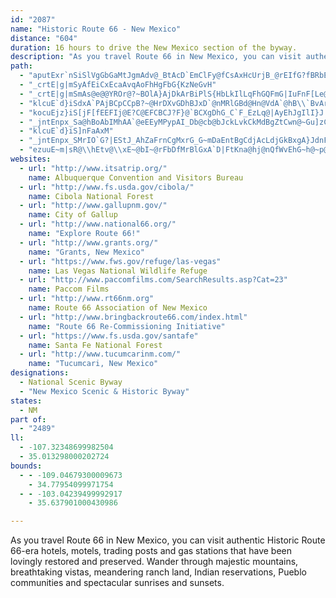 ```yaml
---
id: "2087"
name: "Historic Route 66 - New Mexico"
distance: "604"
duration: 16 hours to drive the New Mexico section of the byway.
description: "As you travel Route 66 in New Mexico, you can visit authentic Historic Route 66-era hotels, motels, trading posts and gas stations that have been lovingly restored and preserved. Wander through majestic mountains, breathtaking vistas, meandering ranch land, Indian reservations, Pueblo communities and spectacular sunrises and sunsets."
path:
  - "aputExr`nSiSlVgGbGaMtJgmAdv@_BtAcD`EmClFy@fCsAxHcUrjB_@rEIfG?fBRbEp@tFpArFd[by@fd@|jAvDnPxApJh@bJ{AtzB{@reBq@~iAStQOtEe@dJq@lI{AjN}BfNiSleAsEpWyNtt@qIpe@kDvPcB`HgD~K}D|KeL|WkKlUif@bhAeHrPmFpKkBbDkCtDuGlHqBlBgCpB{FlD}CxAeLfEuH~B{SlHaDzAwDxB_ErDwC~CeBzBgC`EuAdCoC`H{CzLoAfK[xEOnKmAp}A[nVmIpwKkAdmBXhQh@nKx@lL``@jfDh@`Dn@pDh@nBfClJ~@~BhDlIbB`DrS`c@hCdHdAlDlAzEh@~CpAxI`@bJAlGG~BYzFu@tG}S|{Am@jF{@`Ka@`I{Cb{@u@zJ_@xCiAtGeb@`rB}ArG}AxEaAnCaEdJqB`Dm_@`h@gTzSoBsAkq@|LyDx@{CdAyEdCcp@zd@gEfCaBv@u^bMmBx@}HpFyDzDqDdFyDbHw{ArrCc`@j`A}Qbb@wBhFDvBiBnBeBlDqLvYmAlEgy@jqBi@hBy@~DcKbm@mBnOyDrSkDbOiQ~d@cHzPy@zB}@xCUrAsAtNu@lEm@lB_AjBsBfCcC~AuMfF_RlG_`@jPivD~xAkdAl`@eFxB{DpB{JpGyDdDeC~BcGzGeExFoLtRy~@p|Ayc@hu@}ErHyCtFu\\nj@iEvGgFtFyeAxcAsFfGqGjIvDhGhErElD`B{FrFiFzEKZyKpFmJjDah@zToFrBgEfAkhBjVeJlAkFp@yCb@gEf@_Db@oKdAyEh@}AJ}Ht@qCXaIt@sGj@kFf@yAJiFd@kK`AaC^uAXcBb@mBh@gCz@eD~A}G`D}KhFmHhDgK|EqGzCgF`CeIvDiLjFqG|CcH`DoHjDqIbEyHjDuCxAgGlCiJnE}CpBcFbDQLwDnDiBrBiBzBkBfCcEzGoAdC_BxDwA|D_BdFkUzv@iO`f@i`@zqAmEzNkAtDO^iClJiDzK_H`UeDxKaDjKeFbQyEzOi@xBqAlG{@dG}@fIqJd|@aGzj@uInv@oAfKoLhgAwG|`@}CzN}S~|@eA~Ek@rDmAhKyFzs@oNxlBw@lIyAvUe@nISnHI~FGfHYtRY~RY|RSdP[dSW~RCvBUzHc@zG_@rDcCzR}[lkCkCzUMv@wBhPgAdJ}B|Qyq@zvFiBdMuBtK}BtJ}BzHkyA|mEMXaFtNuDnLaAjCaAtCaJjXmDjKgEvKmAlCcGrPi~A|yEgGzRae@h~AgO`g@kIpVwj@b}AyD`KkEjIst@neAyE`IcCjFcChHoAdEwBzJcm@|jEgHxe@yXhtBeFx]oCzOcBdHoNfh@qtA|_FwApEqMff@aGjXsuA`}GyEnVoAtJe@rHsPl`HE~HT|IXfFd@`FhArIrLfo@DfAj@`FBl@@lACfBK|AOjAW`AWx@]z@a@p@e@v@Y`@[\\a@Zq@X[H_@D[B@`@^xH\\hFVrDNhD@d@h@fLTp@\\nLhAvTbB|[VbEZfH?jAJpJQrUMvp@CtIGhTGnIQzSMhEWjFqA|WUnEBbC\\tELhBJnCLrC@hCIhDYrJClAG|BOzFEnBKfEm@fEYvAa@nBQbANbC`@fEdAfEbAfExAfEzGf^rAfEdAfEtCvQx@fERnAr@zAz@hB^tALr@|AfIrDhRj@tCx@rCdA`FFTr@|Cz@fEz@jE|@`EfAnFrA`GlAlF`Knd@dBnKtAfErQn}@dFvQdGf^|BvR|AnJh@nKbCvQzB~W@?bEnd@NjCzBpSz@pKl@pEdAdKp@fE`Ef^h@nKdAnKJ?v@?b@?zDjB~@zApEfErDfE`@dAlB`CvBfEl@fEf@~At@nEbH~p@NrARfBbA`Ln@pNd@~Od@|PZjHb@pFh@tEpC~QlBhLvd@`uCpHbf@tAfInGbWdBpFjCfHtG~N~NrZtQz_@bD~GpHzOfHfObH~NzH`PnG`N`ElHlH|KrJnL\\d@jKtKjK`L`KnKtKbLbChCdFlE`Ar@dIjGdHbFdCdB|CrBnHzFxIhGtAlAbU|OrC|B~CzCxFfHvDjGjdB`uC`EhG`CzCnDpD|HtGvM~KzDbDjFbEpGlFjHhGlCtBpHvEvEjCpKhFxKlFlKdFrKjFnKlFvKpFtKjFzKrF~KtFrKnFvAt@tGlEb@VhBbBfCbCfCpCrElGbEpHxB|EhO~`@`HdP`Vdp@|Mx_@vIvO|AdBdFdD`WhKrCvA~A`A"
  - "_crtE|g|mSyAfEiCxEcaAvqAoFhHgFbG{KzNeGvH"
  - "_crtE|g|mSmAs@e@@YROr@?~BOlA}AjDkArBiPlS{HbLkIlLqFhGQFmG|IuFnF[Le@~@cA`A_KdOqAx@aAl@cF~Dy@EiEqCaAYeAJUd@fIzHiDfIMtA"
  - "klcuE`d}iSdxA`PAjBCpCCpB?~@HrDXvGDhBJxD`@nMRlGBd@Hn@VdA`@hB\\`BvArGn@tCXIj@KZBZFdHhCz@HZ@tBHdBFrCVnD`@pAL`@?p@Ap@G~@IfEc@n@E`@@f@FhDh@vN|BjAVh@XTRVZP^Lb@Jl@Bf@?x@A~@?T@VJlAd@hFVnAh@dAtBfDb@`A@ZbAxFbAtFJn@B^@l@BhBZEjAMt@C\\@lAHZ?|AVvCl@tCRlFTpCTr@Lr@HfG~@JBbIfAjH|@h]E~e@Fl@Br@DTLhDXhHn@|C^NBfGt@`@D^FlDb@XDLCfFlAjj@dRvGfCvZtMlDlArRrE~C~@vEdB|WtIbH~@bLrC~Al@vEdDtBv@~UxEb@HbH~AtWzGrLb@lJ`ApJGnAQpD_A~BSfWf@fFc@jP{Bnc@oBbBClCJhRjAbCD|L?xNk@bAGzNaDrDq@PBnGq@`Ee@rAW`BYl@KrAWtCm@dAWHG|NuCtNsAhUaBr@?f[lCtMj@xi@z@j\\\\nM@zDLvHxAbEjBfL`IbDrCvClDlAjBxWhh@xDxFrBlBrDlCR^Tx@bDp@dAFzCr@`QpCzW`FhElA|Ar@|CjBd}@no@jCdBxFlC~ClAxBr@hEdAfk@rIlD^fWzAjK|@bjE|j@vrCd_@o@rCyA|C_M~ToUja@cAzCUnAc@zCMdC?jCIb@LlBz@rHHf@f@~DJt@x@nGL`ADVJhAFfAFpA?V?jAGrCM`BMbBOnAMr@q@jEa@bBK`@UrAe@hC_BvHqAvHI\\k@vCGX}DnRe@dCI^k@dCoDdQ]tB{CzNB`@kDnPk@rEIhE?~_AKfDc@pEs@zDuOxo@o@fFW`GBfFhJnoBp@dI~Sv}A\\fG?jAc@`b@DrDh@rGzbA`yFvBxLh@xCj@nCVhAXbAx@zBlBfEnCrFrDtHtDvHlGpMvGbN`HrN`HtNpHlO~GjNdGdMbHvNbEpInHdOnHjOtHpOlFvKP^vFfMtFvPzBzGr@pCnChPd@dDn@`JbAbV?lF{AzhAG|A}@|EKd@m@vCaAxCw@pBiBlD}A~B{AfBsFpF}H|H}I|I}I|IiJfJ{HxHgIfIwCtCoArAy@hA_A~Aq@xAi@~Ac@~AOr@YpBKt@O~ACdAA~@?jBn@|h@GhCWjCuA|GcB~FgAnDwAdG]pB{AjKq@dDi@|Bg@jBcDzKgFhQ_C`ImElOeErNkAdE}BbIqCbJwBbH_CdIoDvLyC|JgCfJqAfE{@xBWp@s@pA{FjIkIfLwDlF_AnAuAjB{BxBoA~@{EzC}J|FqEnCmKlG}JdGwG`EwIfFoJxFoHnEyJ`GoKpGsIdF_L|GqCbBmB~@[LyBn@y@Pe@H{@Bm@?o@@uFAsKIcLI}KKiLIsDAoA?}BEcJEyHGoFCeKIsDEwB?eFGsKGuIEaII}DA_ABw@J_ATaBb@uDfAgJtCyFlB_@NgDvAeCpAk@^iHfFaItFuCzBkCfB}CzBiGjE}BpBa@d@_@d@Wb@SZm@vAYr@g@zAeFtPeFfPkBpGuAfEcCnJ_FrPkFpQCHwAfEkBpDiChDMNq@r@{BtBsCrB{u@d`@mClBaC|B{AlBiTl[}~Ah`C{KpP_CjFw[tz@gC`EwG`H}CtDiAdCcEpHqRnd@g^vcAsD|KmHnOwElL}Wbs@oMl_@qFlLm@v@cAjAeBvAo@b@}At@sCtArAlD`@jAt@tCd@xBV~A~AdMTvDH`FIlC_@dE?tCeAnYmC`n@oAl\\MnHqOndEiL|nCe@|DsCdGog@nq@{kA|zAwk@nv@}d@fm@]fA@rDS~@_@Vi@KoEmC"
  - "kocuEjz}iS[jF[fEEFIj@E?C@EFCBCJ?F}@`BCXgDhG_C`F_EzLq@|AyEhJgIlI}J|NiBpAeF|HuApCSx@_@`IYnKB~A^lC^~@t@zAfBpBtBdAnKhDnBpA|VpT|B|ChC`EfBzFrWdnBrGtd@bDvVpGhb@lD|Vb@xDtXlpBfu@bqFh@bEVjBJ|@pBlInAfMaDd@wBp@mH|E|B~EtDfFrB`DfFrM|AtFnAdGbAbGrCzZpLhyAfk@v~G`ZrxBbCbPpLb{@dS|vA`DzVz^ljCbHlh@lMb}@pGle@`a@`uCfVdbBxClNrFbUbMfp@lJ`d@peCreLxvAzqG~AvJv@jIZvFNdLExCa@|IsYpkDep@`aIuK~kAaBhUi@bOWtTq@rjCInn@o@|gBDnEi@zk@i@dMcAzG_DfPoBtF"
  - "_jntEnpx_Sa@hBoAbIMhAA`@eEEyMPypAI_Db@cb@bJckLvkCkMdBgZtCwn@~Gu]zC{sEff@yJpA}Cp@}InCeK~D_TtLkLzFgkGn_CqIrE}DtCch@pd@aKrGu_@zPmAb@gB~@aiB`y@wFnEeBvBw@rAiArBaMp[uDlI}EnIeAxA_G~GalEzqDaIdG}F`DyKtDsFjAqI~@aL`Bia@`EygAxLmXlCkIxAyEjA{GzB}FjC_EnCsPfMayBnaBwHpFuEjC_Cr@}Er@u`AdL_SzC{|@rKyElAwAx@_EfDmAdBo[tk@yGhLcExFmGrGor@ti@cBbBy@fAy@nAcCvEkKdT_BxEyDrNgAzCiDzHiBlDaDxEsI`LuPx[yJzSeBrCeArAeD~CiFxBmEx@u{Crd@ok@vMs]lHwS^{J_Aof@}F{Jy@aGE}GDqwCdZsDfA{HtEkcBxdAoa@rV{fAx^yb@bNw[lJg]`LwMhEuNvFoM|GiFdDqGrEwKrJsJ`JgAtAsBdEoB`GtBv@`GnAttAty@zKlHjMhHxe@pYtMtHpJbFrHbDpP~FvKpCjI`BhIlAxNdBjl@nErzAlMdNrA|G`AjLxCjExAhF~B`HjDp`@pYx_@pZbiAl{@f[nVpLrHdL`GzbAzo@xNlIxSfNpHtH~@~ArBnFbBfDlBxFbDzRp@`HdFvu@xAh^VzMBdUY~LyCti@kQtpCkHpdAcAlLs@tKe@tMCnHH~Fh@nKjLf|AZzFLhG@`FkBbnBmCzdC_@~GiAtK{R`oAgArFsAnFm]~oAiAxEuk@zvBcEvPw@dF{@nIUlDSxH?hJv@nxAM`Ho@rGiAtF}@|C{Pra@mBfFsDtLcBtIkB|N{j@`nFu@`GaCbL_CxHcBdEyBvEqDjGiWf]a|@llAqIfOkk@jeAmHlLcCfDkLzMcF`FqGtFyV|RqH~H}AxBwBhDoH`OkbAdnBmCzD}BlC_EvC{GxCaB^i}@dMyCv@eJzC}uDrrA_VzIqExBqG~DoBxAmFhF{}@deAoPzQwGzHyBtCwEpHsCfGmCtHmB`HoDzPsE|Ui@xD_@nDk@pI}@tg@]xDuBlLcBtFsLjZyElO_D|LeHdW}DlKkB~DcEzGqE~FqElEsDzCmmBhpA}KxHoJnH}CjDkAzB}@vBoB`HmB`K[xGN`Fx@nFjAjEbBlDvAjBnAnAbCpBlSjLrEdErT|X`B~B~FhFlFpDrI~Efj@xSpExBjJfG~H~H~FhIxE`IjEzKxBpHhBhHnC~IrGfVhAvCnCzDzBdCfD`CdO`HbD|BdClCzIpMpGlKvBpEjG|Ppt@bxBfAfFd@lETjDDnH_@xHy@hFoA~Eo@lBgB`EwMnUuL`V_MhXcH|KkHnHiBpAyc@xW{IxFsTnLq^fP}EjCkJhG{JrHyEtE{GlH_UhXgFlFmG`FyErC{HdDoNhEsR~EsP`Ha~Cj{A_KjDgIjByU`DaG`BmFlBwExBee@lVwD|B}CjCiEhF}DlGsBlEmBfGyBrNOlB_@tMRfIz@|SXnLNzPJ~DXlGr@rHbBjJrBrIhRzo@rBfIxAzGvIdf@xFvXrLb`@bDdMnBjJbA`FhAzHjMdeAhBnLvBtJtE`QlPre@|EhObEnPtIha@fD|LtD`KhB`EhBrDpDfGlEfGzPjTlCpDzFrJpAlCvD|I|BrGfVhx@tC~HjEtIdPvYdBrCpmBxeD~B`ErBnDhJ`PjFbJdFxIjFdJjF`JlFfJlGxKnGxKlGpKfGjKlGtKjGvKjGvKjGvKdAdBpLpSbKhQpSd^ze@jy@~L`TjKtQvBtDdCdEdJ~OhJ|OnJjPjJbPnJjPfJzOhJbPzCbGvBxFtArF`@rBv@lGT~CLfCBnA?~Fo@fYE|DYlMg@tUk@nW[zQMzH?lKRbOd@vRf@bSLvGl@xOZhGpA`SnAnPPhBh@nEf@|ClA~F^zApB~G`BnEjJpVfG`PhFbNdCxGxGpQvGrQhFlNpCdHdDtGvCpEhBdClB|B`D`DpSpSjDbD`GpFvKzKpKnKtKxKrKtKjKpKxC`DvBtCdFrIrChGhBzEjFzPtFrQpFpQrFpQrFpQrFnQhGfSrFpQpFnQrFpQxFpQzHdWzHtVzFdRrFrQrFnQpFlQrFlQrFpQzCpJlGvSzJr[nFhQvFtQtFpQpFhQrFpQpFhQrFnQvFtQpC|I`AjCtBnFvBhErFxI|BdD|JpObKlOnJvNlGxJdChD`D`FlN|SjKvOjKzOdJlNvAxB|FxJxHrPfIhQfIlQf@fAxHxPhEpJ~HhQ|DbJfIjQhEjJzBbE|AbCbB`C~DdFbDzDxAxBbDlFfAxBrC|GpFnP|FnQ~FrQ~FpQlApD~FpQzFlQtAbEhCbHbFnLzBpE|BjE`C|DhJ~MpBtC~KlOrKzNhKjNfCjDxK`OtK~NV\\\\b@xBpEz@zBb@`B`@lAZx@rAlB_DbEq@h@oAn@k@Li@R_GvAoCh@}@DZzA~CzRJf@x@fDTp@jA|Bl@~@fFvHd@r@vEvFbAfA\\fAXl@ZtAN~@HdAD\\BbCJ`C^bChC|E`I|KpA`B\\h@Xz@VhADn@?n@Cz@@tAFxAHb@n@xCz@~DPn@d@bAlAzAlDrDtBvBnJvJfHtHxMdNzA`BtBrBhQbNvEtDhMvI|SvN~hAvx@`WbRfX`S~QdNvDtCx@h@xAz@v@\\tAh@fA\\fBb@zCj@z@XVJVTh@p@Td@Pb@N`@dAvChCtHlDzJL\\fBtFdBvEtBvFPj@nCvHPl@n@jB~@nBlAlAzBjBxAnARNr@h@l@f@z@PtARhBRtARzAZXDhBZ~B`@n@Rb@Pn@ZvExBzDpAhJrCx@PbBJf@BtA?fAG|D_@tAKhBQtAAx@Fn@HdC|@^TfDdBpBbApBdA~@`@nB~@lBt@jBj@|Bp@j@RfA`@f@RtDpA`ExArDjBf@Vt@ZjCrAf@TfEdBrDjAzAd@|@Vz@XvEdBrHrChChAxHrEvErCjI`FjJrFjKlGrJzFzJ`GzChBdI|EbI~EnKjGhKjGrJ|FtGvDpDnBtFdCfAb@pEbBzHfCxCx@jK|BfIfBhK|BpK`C~JzBlH`BfIlBrK~BnK~BtK`CtK`CvK`CrFrAvDrAbLjF|KnFrJtEzKlF~JbF~KlFhErBtKfFxKlFzKlFtDhBxKlFzKdFz@`@j@ZlBvAd@h@nAbBd@jAh@hBnBdK|@bFr@tDr@rCf@nCHLXhA`@xBHl@dBlIAF@LF\\XlBpAhGZEZ?j@BpB^hCZnEj@vBVnEl@nBVjAPdBRzDf@~Df@xC`@tEl@zC`@bAN`ANl@DfAP`CXfAPdALpAPhBThFn@nAPhANxDf@`El@zDt@`G~CVLtAp@~GvD~GpDpAx@fDjBd@V|@f@nAr@XLf@^h@f@zBbCf@h@jArA`BlBlB~B|CnD`AnAHZp@|@f@h@n@n@x@fA\\b@v@z@fAnA`@Zr@f@vAl@`@?r@Z|D~AjAj@zD~AlJtD`E`BvEjBpJ`E~EtBp@Xr@TZJb@Hv@Lb@DhDTbGh@v@HnBNpALrJx@V@`BRpD`@vDj@bANtG|@rBV~F`AHLVFhAV|Cb@\\F|BT|@NXANIvFd@jLnAbGt@~Bp@fGxBzBl@JNPHrDhAdF`BjF`BbEtAfD`A`Bl@\\JbHtBNB`DhAdEpAxAh@rBn@zBp@v@X~@PhD^jDd@xCb@TDpIn@dFj@jCXzANz@Jv@LxEf@tGt@dGp@~Fx@pFp@TD~E`@|@FjAHhBVVHhA^dAd@xBnA|@h@pAl@bBf@f@D~AVpD^pDd@~D^TFdFh@fBVlFh@xBXzAPrARpCj@XDbAPb@^T\\ZVFb@P~@h@f@\\Hn@HpDb@`Ed@tD`@zKpAzBP|ARbEh@~JdAvEh@`Ed@fEd@bD\\]rFa@jF[tFZBbE`@dEb@bE`@|Fj@fGp@fEf@"
  - "klcuE`d}iS]nFaAxM"
  - "_jntEnpx_SMrIO`G?|EStJ_AhZaFrnCgMxrG_G~mDaEntBgCdjAcLdjGkBxgA}JdnF}@hj@yRprKe@p\\{NzaIeG|oDcBvt@W`UcAld@c@d`@{JlzF_@jXi@dTOrNeArd@s@ve@c@jPy@zNsEfh@oQ`wByAx^{@~[qA|ZwBdjAe@zRGfHWnH}@~i@FbY|@xXdBpXt@`GdAdE~CxGjCzIpEjRx@vFZbFArHm@hUeBri@wAzcAcLzaF]jWo@rWeA|Vc@r[cCv}@aEtrAeBvz@]d`@y@pUmF|iCy@nVyA~{@HrHzAzKdEtOjOf`@lFrQ`AnEf@jBhArJb@zG@jQa@zi@iBpgJOhw@VdiBq@dTIvaB_@~}@N~a@_AbeCOzVmBlcBiAlmABfMSvPBhI]jMe@bLMtMLlJt@bSb@tIhAfMlDd\\xAp\\Xj~Le@xH]tAc@xAmH~Le@jBSbB?vBNlBj@rBf@`ArGzI\\|@b@jBD`ADhFNvg@@lfAAfEIl@?pd@YdHe@fG_AnGcAhGoAdFgQnk@mGlTrAt@?^Ux@i@x@qBvBk@`AkA~CsvA~vEsk@hmBaElNmR`n@wK~^cFzOwHxXePrh@mP~i@Or@qf@|_BcHbVqKv]kJfYaPri@kZ~aAetA~qEyKh`@}pA|iEmDhKyCfGqEzHuDlHwAjDuBnG}AdGo@|C{C`Q}Nv}@y@xEsAdFcAnC_CrE}DlFeLhNyBxCiBtDi@nAwAtEoCfLaGbXaBfJmA`CiBzBsBjD}@tCk@dCSrB]tFiAb[RlEd@dDv@~CxAtDrC`E`_@jc@zBzCxEpIxLdVdEtIhBrE~AlFxArHfCpT~@fHrAfHrRvaAbArDdAfCrAtBjJ~KlOtRdGhLnAfBlCjCbBfAlHlD|BvBr@lA~A`E?RhAlCHx@hAP^\\xD`FvEzGfGhMhBdCnDxD`AzAdBtEx@pENlB?dAGzFOxCm@rCmA`D[pA_@`D@|[GzGWtCeAjJGrABrAR~Bp@dDlAvCbBpCrBjCht@x|@rExEtNtLj@z@fAdCh@~CHrBIpBUbBqD`PUtD?jFtC|r@dAxJ~CbRx@`Ih@fJnBzsAd@dVb@pHXtCr@nE~C~PXlDHzDInq@_@`Fy@lEe@hBqGbNiBlEaDzIyAlFiCnMsArIU`@sAfJy@~Ee@nGO~B?tB}UdsEqJphBOfCOd@uFhdA_\\plGuFpu@E`v@IdMaFzx@{B|W@zCgExm@DZkBpZ"
  - "ezuuE~m|sR@\\hEtv@\\xE~@bI~@rFbDfMrBlGxA`D|FtKna@hj@nQfWvEhG~h@~p@b\\nd@hYnd@fs@n}@dQtXnF`IvCrF|CnHb@pAzM~e@vo@p`CvBtId@fEBx@CxH_Bva@?bBHrDn@dF`@dBb@tApIxQt^ju@zIbR~@lCx@|Dd@vEB`W?rh@Onw@GnmBFlmBZtjBIr]AfpAA~gA?vSXfEn@fE`CvQfRv|AtS|bBb@rFXxGb@jlAMbnAEnM_@tH_AlLiBvHiBrGcVfw@qPrj@]p@yPbk@kJpZE`@iPhh@aAnDcg@|bBoDtKmwA`yEcYp~@sSzn@wQhm@{H`WiKr[mEhJ_CvDaFnFyZpXaEdDkGlGuExFaClDoEhIoC~F_ChIiDxPi@zF[tFGfRRzfA?nw@HrGTdDl@bFnBlJn@~FVhE@`FEvGSnDi@zDsBlKe@~CYrEKnG^jgD?vcAJxr@Chk@`@xfDT~EtGp\\PfBLbCGnEwFtf@QpEFzOAdQm@`LE|BXleDNrOH`Cp@rHVzAvBjFlAlBlE`EtGjFrBzBCd@KXYRaL^w@JsBn@u@`@q@p@}A`Co@bBYtBIxAChBBxAH`@B|HHtX@zO@`W@p[A`N?x[D|E@tC?dAFxD@dK@nBClBApEBlM?dG@|F?~F?~FA~FEbG@nFCdGBvF@zF?TAvF@zF?zFBhH?zFCxE?rFAv@?dE@rFAfG@bB?zJChJGFAF?f@?^HjFNhCRrBd@|Cp@bBdArBnCpHxAbE|Mx^jBdFzAvEhE|KjEjL|M|^`BlEdGjPlH`TvBlFbB`FVf@NT`@`@dAz@fAz@dBh@hABlAAxFm@JBl@GtA?hAHjB`@~Av@p@j@JLfAtAx@xAb@fA`@`@pApFfClN|@nJpJv{Ax@xIbDjSn\\fpBtAtHlA~EtAfF|BlGjDrHtNt[zSde@fFfL~D`JdFbL~FpMn\\tt@zMbZdRta@hApCp@lBv@fC\\xATxBp@zD`@rC^rDNfF@fFG~CY`FuAzQ_@bFqBhWuElm@oAtOuA~Q}Lz~Ai@fHKlAqBvYeB|TmCt_@aG~u@qCv_@_@lJUpL?`On@bThAzPt@pFh@bFvCnQnBvJh@`CzIfg@|Hfd@pGb_@rIzf@pNly@`FnY`H|`@bZjdBjNhz@dLhn@zLbs@~BtM~@`Et@vCvAhEjXft@zArEb@dBjAhGVfBh@jGLrDr@hXNxCRrC`@dEl@pEz@rFrUfzAxFr^`Hnc@|rB`qM~AfMh@lGx@`Lb@bNNpKCpJKxFWzH{@`P[|EkBvYmEpq@g@fIm@~IoAfRsBp\\[xHSxGIzG@nGNtLRjGbMhdCzAbZdBp\\vBrc@b@fJFf@dArTtAnShGt{AdK~xAt@fIxJrj@lGb^|Fj\\fIbe@jJpi@tGx`@nAnLx@vPdCnd@dKfiBzEfw@n@nKbAfElAfEbAfEzHbQdI`QvLhYlUth@xErL`CbHp@jB|BnHbOtc@rH~TlCdIrEnNry@vbCnMr^|DnNbClKxAtInDhX~MngA|AlONlCD`EAlTo@ngBEtGI|W@jB?lGTzJ^dFVfCd@rDlCdQ|DzVfEbXvExYz@tEd@tBh@jBt@vBHb@zAfEnMp\\j@rApT`m@vBxG|Ytv@|Vhq@bA`D~eBrvEtkC|cHfH`SxChIlB~F`GhWtCtS|UdcCNtEExGY`FyArIsC`JaIhSqJ|Wo@fDYzBKvC?`FT`CxOfoAVvB`@zFZ`MGpNKxBqA~K}AbJcArEeB`FwD`Jmh@xfAwZrm@mDrH{HpQyCfKmEzRsBhMaEnn@qFjlAwAj`@Sbj@ErD_@`HsCzV}BdQyAxOi@fLDdJK|J[d`AqB~yIwPpqIgWpwM"
websites:
  - url: "http://www.itsatrip.org/"
    name: Albuquerque Convention and Visitors Bureau
  - url: "http://www.fs.usda.gov/cibola/"
    name: Cibola National Forest
  - url: "http://www.gallupnm.gov/"
    name: City of Gallup
  - url: "http://www.national66.org/"
    name: "Explore Route 66!"
  - url: "http://www.grants.org/"
    name: "Grants, New Mexico"
  - url: "https://www.fws.gov/refuge/las-vegas"
    name: Las Vegas National Wildlife Refuge
  - url: "http://www.paccomfilms.com/SearchResults.asp?Cat=23"
    name: Paccom Films
  - url: "http://www.rt66nm.org"
    name: Route 66 Association of New Mexico
  - url: "http://www.bringbackroute66.com/index.html"
    name: "Route 66 Re-Commissioning Initiative"
  - url: "https://www.fs.usda.gov/santafe"
    name: Santa Fe National Forest
  - url: "http://www.tucumcarinm.com/"
    name: "Tucumcari, New Mexico"
designations:
  - National Scenic Byway
  - "New Mexico Scenic & Historic Byway"
states:
  - NM
part of:
  - "2489"
ll:
  - -107.32348699982504
  - 35.013298000202724
bounds:
  - - -109.04679300009673
    - 34.77954099971754
  - - -103.04239499992917
    - 35.637901000430986

---
```


As you travel Route 66 in New Mexico, you can visit authentic Historic Route 66-era hotels, motels, trading posts and gas stations that have been lovingly restored and preserved. Wander through majestic mountains, breathtaking vistas, meandering ranch land, Indian reservations, Pueblo communities and spectacular sunrises and sunsets.
